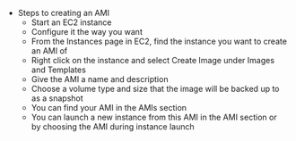 - Steps to creating an AMI
	- Start an EC2 instance
	- Configure it the way you want
	- From the Instances page in EC2, find the instance you want to create an AMI of
	- Right click on the instance and select Create Image under Images and Templates
	- Give the AMI a name and description
	- Choose a volume type and size that the image will be backed up to as a snapshot
	- You can find your AMI in the AMIs section
	- You can launch a new instance from this AMI in the AMI section or by choosing the AMI during instance launch